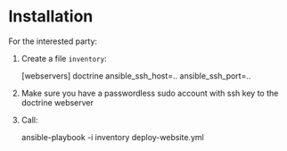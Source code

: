 # Installation

For the interested party:

1. Create a file `inventory`:

    [webservers]
    doctrine ansible_ssh_host=.. ansible_ssh_port=..

2. Make sure you have a passwordless sudo account with ssh key to the doctrine webserver
3. Call:

    ansible-playbook -i inventory deploy-website.yml
